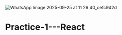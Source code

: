 ![WhatsApp Image 2025-09-25 at 11 29 40_cefc942d](https://github.com/user-attachments/assets/3b0c720f-9f66-44a4-a330-b0849538ee76)
# Practice-1---React
